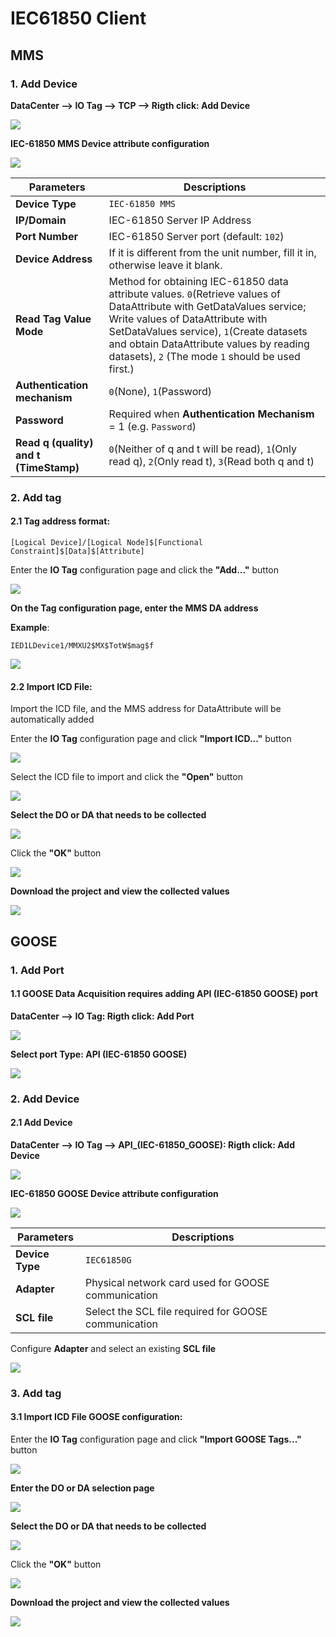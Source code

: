 
# IEC61850 Client

## MMS   
   
### 1. Add Device   
   
**DataCenter —> IO Tag —> TCP —> Rigth click: Add Device**   
   
![](61850_mms_add.png)   
   
**IEC-61850 MMS Device attribute configuration**   
   
![](61850_mms_device.png)   
   
| **Parameters**        |**Descriptions**                                                          |
|----------------------------|---------------------------------------------------------|
| ​**Device Type**  | `IEC-61850 MMS`                                                     |
| ​**IP/Domain**   | IEC-61850 Server IP Address                                                         |
| ​**Port Number**    | IEC-61850 Server port (default: `102`)                                            |
| ​**Device Address**  | If it is different from the unit number, fill it in, otherwise leave it blank.                                     |
| **Read Tag Value Mode**| Method for obtaining IEC-61850 data attribute values. `0`(Retrieve values of DataAttribute with GetDataValues service; Write values of DataAttribute with SetDataValues service), `1`(Create datasets and obtain DataAttribute values by reading datasets), `2` (The mode `1` should be used first.)|
| ​**Authentication mechanism**  | `0`(None), `1`(Password)                                       |
| ​**Password**      | Required when **Authentication Mechanism** = 1 (e.g. `Password`)                               | 
| **Read q (quality) and t (TimeStamp)**| `0`(Neither of q and t will be read), `1`(Only read q), `2`(Only read t), `3`(Read both q and t)|


### 2. Add tag  
  
  
#### 2.1 **Tag address format**:   
```
[Logical Device]/[Logical Node]$[Functional Constraint]$[Data]$[Attribute]
```  
Enter the **IO Tag** configuration page and click the **"Add..."** button  
   
![](61850_mms_add_tag.png)   
   
**On the Tag configuration page, enter the MMS DA address**     
   
**Example**:   
```
IED1LDevice1/MMXU2$MX$TotW$mag$f
```  

![](61850_mms_add_addr.png)   
   
#### 2.2 **Import ICD File**:   
   
Import the ICD file, and the MMS address for DataAttribute will be automatically added   
   
Enter the **IO Tag** configuration page and click **"Import ICD..."** button  
   
![](61850_mms_icd_import.png)   
   
Select the ICD file to import and click the **"Open"** button  
   
![](61850_mms_icd_file.png)   
   
**Select the DO or DA that needs to be collected**  
   
![](61850_mms_icd_da.png)   
   
Click the **"OK"** button  
   
![](61850_mms_icd_ok.png)   
   
**Download the project and view the collected values**  
   
![](61850_mms_test.png)   
   
## GOOSE   
   
### 1. Add Port   
   
#### **1.1 GOOSE Data Acquisition requires adding API (IEC-61850 GOOSE) port**   



  **DataCenter —> IO Tag: Rigth click: Add Port**

![](61850_GOOSE_AddPort.png)   

**Select port Type: API (IEC-61850 GOOSE)**     
   
![](61850_GOOSE_Port.png)   
   
### 2. Add Device   
    
#### **2.1 Add Device**   
   
**DataCenter —> IO Tag —> API_(IEC-61850_GOOSE): Rigth click: Add Device**   

![](61850_GOOSE_AddDevice.png)   
   
**IEC-61850 GOOSE Device attribute configuration**   
   
![](61850_GOOSE_Device.png)   
   
| **Parameters**        |**Descriptions**                                                          |
|---------------|----------------------------------------------------------------------|
| ​**Device Type**  |`IEC61850G`                                                     |
| ​**Adapter**   | Physical network card used for GOOSE communication                                                      |
| ​**SCL file**    | Select the SCL file required for GOOSE communication                                       |
   
   
Configure **Adapter** and select an existing **SCL file**   

![](61850_GOOSE_Device_Conf.png)   
   
### 3. Add tag  
   
#### 3.1 **Import ICD File GOOSE configuration**:   
   
Enter the **IO Tag** configuration page and click **"Import GOOSE Tags..."** button  
   
![](61850_GOOSE_icd_import.png)   
   
**Enter the DO or DA selection page** 
   
![](61850_GOOSE_icd.png)   
   
**Select the DO or DA that needs to be collected**  
   
![](61850_GOOSE_icd_da.png)   
   
Click the **"OK"** button  
   
![](61850_GOOSE_icd_ok.png)   
   
**Download the project and view the collected values**  
   
![](61850_GOOSE_test.png)   
   
